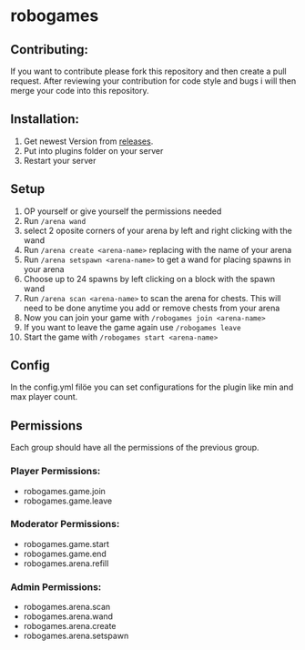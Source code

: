 # robogames

## Contributing:
If you want to contribute please fork this repository and then create a pull request. 
After reviewing your contribution for code style and bugs i will then merge your code into this repository.

## Installation:

1. Get newest Version from [releases](https://github.com/roboter5123/robogames/releases).
2. Put into plugins folder on your server
3. Restart your server

## Setup
1. OP yourself or give yourself the permissions needed
2. Run `/arena wand`
3. select 2 oposite corners of your arena by left and right clicking with the wand
4. Run `/arena create <arena-name>` replacing <arena-name> with the name of your arena
5. Run `/arena setspawn <arena-name>` to get a wand for placing spawns in your arena
6. Choose up to 24 spawns by left clicking on a block with the spawn wand
7. Run `/arena scan <arena-name>` to scan the arena for chests. This will need to be done anytime you add or remove chests from your arena
8. Now you can join your game with `/robogames join <arena-name>`
9. If you want to leave the game again use `/robogames leave`
10. Start the game with `/robogames start <arena-name>`

## Config
In the config.yml filöe you can set configurations for the plugin like min and max player count.

## Permissions
Each group should have all the permissions of the previous group.
### Player Permissions:
- robogames.game.join
- robogames.game.leave

### Moderator Permissions:
- robogames.game.start
- robogames.game.end
- robogames.arena.refill
### Admin Permissions:
- robogames.arena.scan
- robogames.arena.wand
- robogames.arena.create
- robogames.arena.setspawn
